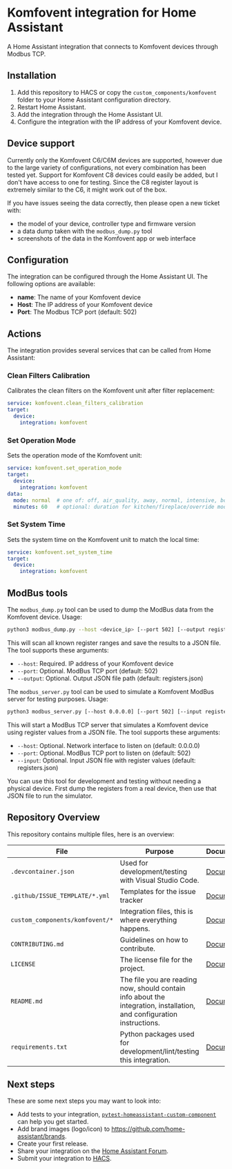 # Komfovent integration for Home Assistant

A Home Assistant integration that connects to Komfovent devices through Modbus TCP.

## Installation

1. Add this repository to HACS or copy the `custom_components/komfovent` folder to your Home Assistant configuration directory.
2. Restart Home Assistant.
3. Add the integration through the Home Assistant UI.
4. Configure the integration with the IP address of your Komfovent device.

## Device support

Currently only the Komfovent C6/C6M devices are supported, however due to the large variety of configurations,
not every combination has been tested yet. Support for Komfovent C8 devices could easily be added, but I don't
have access to one for testing. Since the C8 register layout is extremely similar to the C6, it might work out
of the box.

If you have issues seeing the data correctly, then please open a new ticket with:

- the model of your device, controller type and firmware version
- a data dump taken with the `modbus_dump.py` tool
- screenshots of the data in the Komfovent app or web interface

## Configuration

The integration can be configured through the Home Assistant UI. The following options are available:

- **name**: The name of your Komfovent device
- **Host**: The IP address of your Komfovent device
- **Port**: The Modbus TCP port (default: 502)

## Actions

The integration provides several services that can be called from Home Assistant:

### Clean Filters Calibration
Calibrates the clean filters on the Komfovent unit after filter replacement:
```yaml
service: komfovent.clean_filters_calibration
target:
  device:
    integration: komfovent
```

### Set Operation Mode 
Sets the operation mode of the Komfovent unit:
```yaml
service: komfovent.set_operation_mode
target:
  device:
    integration: komfovent
data:
  mode: normal  # one of: off, air_quality, away, normal, intensive, boost, kitchen, fireplace, override
  minutes: 60   # optional: duration for kitchen/fireplace/override modes (1-300 minutes)
```

### Set System Time
Sets the system time on the Komfovent unit to match the local time:
```yaml
service: komfovent.set_system_time
target:
  device:
    integration: komfovent
```

## ModBus tools

The `modbus_dump.py` tool can be used to dump the ModBus data from the Komfovent device. Usage:

```bash
python3 modbus_dump.py --host <device_ip> [--port 502] [--output registers.json]
```

This will scan all known register ranges and save the results to a JSON file. The tool supports these arguments:
- `--host`: Required. IP address of your Komfovent device
- `--port`: Optional. ModBus TCP port (default: 502)
- `--output`: Optional. Output JSON file path (default: registers.json)

The `modbus_server.py` tool can be used to simulate a Komfovent ModBus server for testing purposes. Usage:

```bash
python3 modbus_server.py [--host 0.0.0.0] [--port 502] [--input registers.json]
```

This will start a ModBus TCP server that simulates a Komfovent device using register values from a JSON file. The tool supports these arguments:
- `--host`: Optional. Network interface to listen on (default: 0.0.0.0)
- `--port`: Optional. ModBus TCP port to listen on (default: 502)
- `--input`: Optional. Input JSON file with register values (default: registers.json)

You can use this tool for development and testing without needing a physical device. First dump the registers from a real device, then use that JSON file to run the simulator.

## Repository Overview

This repository contains multiple files, here is an overview:

| File                            | Purpose                                                                                                                | Documentation                                                                                                                  |
|---------------------------------|------------------------------------------------------------------------------------------------------------------------|--------------------------------------------------------------------------------------------------------------------------------|
| `.devcontainer.json`            | Used for development/testing with Visual Studio Code.                                                                  | [Documentation](https://code.visualstudio.com/docs/remote/containers)                                                          |
| `.github/ISSUE_TEMPLATE/*.yml`  | Templates for the issue tracker                                                                                        | [Documentation](https://help.github.com/en/github/building-a-strong-community/configuring-issue-templates-for-your-repository) |
| `custom_components/komfovent/*` | Integration files, this is where everything happens.                                                                   | [Documentation](https://developers.home-assistant.io/docs/creating_component_index)                                            |
| `CONTRIBUTING.md`               | Guidelines on how to contribute.                                                                                       | [Documentation](https://help.github.com/en/github/building-a-strong-community/setting-guidelines-for-repository-contributors)  |
| `LICENSE`                       | The license file for the project.                                                                                      | [Documentation](https://help.github.com/en/github/creating-cloning-and-archiving-repositories/licensing-a-repository)          |
| `README.md`                     | The file you are reading now, should contain info about the integration, installation, and configuration instructions. | [Documentation](https://help.github.com/en/github/writing-on-github/basic-writing-and-formatting-syntax)                       |
| `requirements.txt`              | Python packages used for development/lint/testing this integration.                                                    | [Documentation](https://pip.pypa.io/en/stable/user_guide/#requirements-files)                                                  |

## Next steps

These are some next steps you may want to look into:
- Add tests to your integration, [`pytest-homeassistant-custom-component`](https://github.com/MatthewFlamm/pytest-homeassistant-custom-component) can help you get started.
- Add brand images (logo/icon) to https://github.com/home-assistant/brands.
- Create your first release.
- Share your integration on the [Home Assistant Forum](https://community.home-assistant.io/).
- Submit your integration to [HACS](https://hacs.xyz/docs/publish/start).

